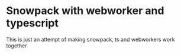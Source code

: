 # Snowpack with webworker and typescript

This is just an attempt of making snowpack, ts and webworkers work together
